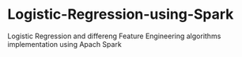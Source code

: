 # Logistic-Regression-using-Spark
Logistic Regression and differeng Feature Engineering algorithms implementation using Apach Spark
